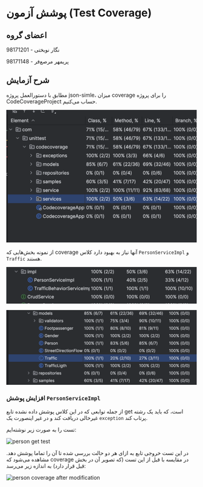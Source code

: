 # پوشش آزمون (Test Coverage)

## اعضای گروه

نگار نوبختی - 98171201

پریمهر مرصع‌فر - 98171148

## شرح آزمایش

مطابق با دستورالعمل پروژه json-simle، میزان coverage را برای پروژه CodeCoverageProject حساب می‌کنیم.

![full coverage](./assets/full-coverage.png)

از نمونه بخش‌هایی که coverage آنها نیاز به بهبود دارد کلاس `PersonServiceImpl` و `Traffic` هستند.

![person service coverage](./assets/person-behavior-coverage.png)

![traffic coverage](./assets/traffic-coverage.png)

### افزایش پوشش `PersonServiceImpl`

از جمله توابعی که در این کلاس پوشش داده نشده تابع get است، که باید یک رشته غیرخالی دریافت کند و در غیر اینصورت یک `exception` پرتاب کند.

تست را به صورت زیر نوشته‌ایم:

![person get test](./assets/person-get-test.png)

در این تست خروجی تابع به ازای هر دو حالت بررسی شده تا آن را تماما پوشش دهد. مشاهده می‌شود که coverage در مقایسه با قبل از این تست (که تصویر آن در بخش قبل قرار دارد) به اندازه زیر می‌رسد:

![person coverage after modification](./assets/person-behavior-after-modify.png)